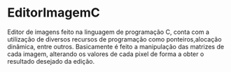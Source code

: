 # EditorImagemC
Editor de imagens feito na linguagem de programação C, conta com a utilização de diversos recursos de programação como ponteiros,alocação dinâmica, entre outros. Basicamente é feito a manipulação das matrizes de cada imagem, alterando os valores de cada pixel de forma a obter o resultado desejado da edição.
